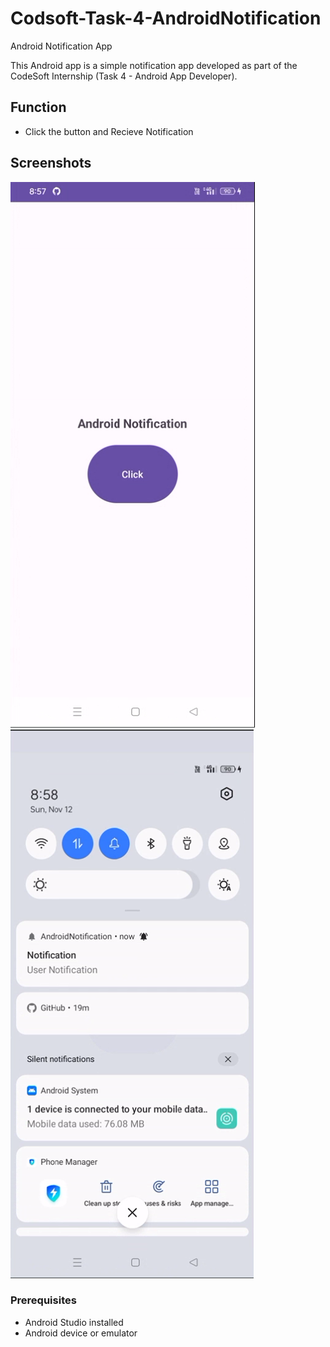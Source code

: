 # Codsoft-Task-4-AndroidNotification

 Android Notification App

This Android app is a simple notification app developed as part of the CodeSoft Internship (Task 4 - Android App Developer).

## Function

- Click the button and Recieve Notification

## Screenshots

![Screenshot 1](Task%204%20pic%201.png)
![Screenshot 2](Task%204%20pic%202.png)

### Prerequisites

- Android Studio installed
- Android device or emulator
